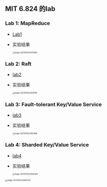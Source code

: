 ## MIT 6.824 的lab
### Lab 1: MapReduce
- [Lab1](https://zhuqiweigit.github.io/2021/03/29/lab1-mapReduce/)

- 实验结果

  <img src="readme.assets/image-20210516224015682.png" alt="image-20210516224015682" style="zoom:40%;" />
### Lab 2: Raft
- [lab2](https://zhuqiweigit.github.io/2021/04/13/lab2-raft/)

- 实验结果

  <img src="readme.assets/image-20210516224810199.png" alt="image-20210516224810199" style="zoom:40%;" />
### Lab 3: Fault-tolerant Key/Value Service
- [lab3](https://zhuqiweigit.github.io/2021/04/19/lab3-Fault-tolerant-Key-Value-Service/)

- 实验结果

  <img src="readme.assets/image-20210516225821688.png" alt="image-20210516225821688" style="zoom:40%;" />
### Lab 4: Sharded Key/Value Service
- [lab4](https://zhuqiweigit.github.io/2021/05/15/lab4-Sharded-Key-Value-Service/)

- 实验结果

  <img src="readme.assets/image-20210516225945409.png" alt="image-20210516225945409" style="zoom:40%;" />

<img src="readme.assets/image-20210516230405790.png" alt="image-20210516230405790" style="zoom:40%;" />